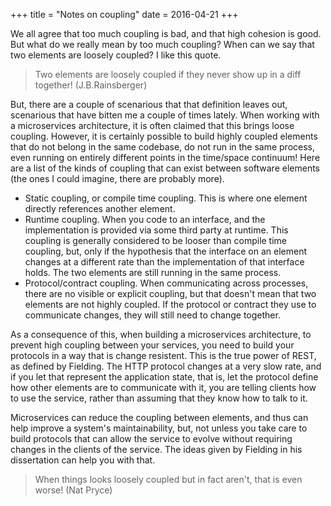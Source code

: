 +++
title = "Notes on coupling"
date = 2016-04-21
+++

We all agree that too much coupling is bad, and that high cohesion is good. But what do we really mean by too much coupling?
When can we say that two elements are loosely coupled? I like this quote.

> Two elements are loosely coupled if they never show up in a diff together! (J.B.Rainsberger)

But, there are a couple of scenarious that that definition leaves out, scenarious that have bitten me a couple of times lately.
When working with a microservices architecture, it is often claimed that this brings loose coupling. However, it
is certainly possible to build highly coupled elements that do not belong in the same codebase, do not run in the
same process, even running on entirely different points in the time/space continuum! Here are a list of the kinds
of coupling that can exist between software elements (the ones I could imagine, there are probably more).

* Static coupling, or compile time coupling. This is where one element directly references another element.
* Runtime coupling. When you code to an interface, and the implementation is provided via some third party at runtime.
    This coupling is generally considered to be looser than compile time coupling, but, only if the hypothesis that
    the interface on an element changes at a different rate than the implementation of that interface holds. The
    two elements are still running in the same process.
* Protocol/contract coupling. When communicating across processes, there are no visible or explicit coupling, but
    that doesn't mean that two elements are not highly coupled. If the protocol or contract they use to communicate
    changes, they will still need to change together.

As a consequence of this, when building a microservices architecture, to prevent high coupling between your services, you
need to build your protocols in a way that is change resistent. This is the true power of REST, as defined by Fielding.
The HTTP protocol changes at a very slow rate, and if you let that represent the application state, that is, let
the protocol define how other elements are to communicate with it, you are telling clients how to use the service,
rather than assuming that they know how to talk to it.

Microservices can reduce the coupling between elements, and thus can help improve a system's maintainability, but, not unless
you take care to build protocols that can allow the service to evolve without requiring changes in the clients of
the service. The ideas given by Fielding in his dissertation can help you with that.

>  When things looks loosely coupled but in fact aren't, that is even worse! (Nat Pryce)
      